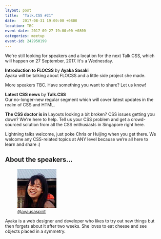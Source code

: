 ```yaml
---
layout: post
title:  "Talk.CSS #21"
date:   2017-08-31 19:00:00 +0800
location: TBC
event-date: 2017-09-27 19:00:00 +0800
categories: meetup
event-id: 242950199
---
```

We're still looking for speakers and a location for the next Talk.CSS, which will happen on 27 September, 2017. It's a Wednesday.

**Introduction to FLOCSS** by **Ayaka Sasaki**  
Ayaka will be talking about FLOCSS and a little side project she made. 

More speakers TBC. Have something you want to share? Let us know!

**Latest CSS news** by **Talk.CSS**  
Our no-longer-new regular segment which will cover latest updates in the realm of CSS and HTML.

**The CSS doctor is in**
Layouts looking a bit broken? CSS issues getting you down? We're here to help. Tell us your CSS problem and get a crowd-sourced solution from all the CSS enthusiasts in Singapore right here.

Lightning talks welcome, just poke Chris or Huijing when you get there. We welcome any CSS-related topics at ANY level because we’re all here to learn and share :)

## About the speakers...

<div class="o-flex c-speakers u-align-start">
  <div class="o-flex3__item c-speaker">
    <figure>
      <img class="c-speaker__img" src="/img/talk-21/ayaka.jpg" srcset="/img/talk-21/ayaka@2x.jpg 2x" alt="Ayaka Sasaki"/>
      <figcaption><a class="c-speaker__link" href="https://twitter.com/ayausaspirit">@ayausaspirit</a></figcaption>
    </figure>
    <p class="c-speaker__intro">Ayaka is a web designer and developer who likes to try out new things but then forgets about it after two weeks. She loves to eat cheese and see objects placed in a symmetry.</p>
  </div>
</div>

